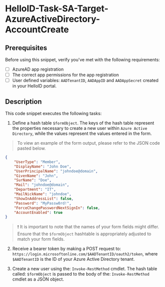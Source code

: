 
# HelloID-Task-SA-Target-AzureActiveDirectory-AccountCreate

## Prerequisites

Before using this snippet, verify you've met with the following requirements:

- [ ] AzureAD app registration
- [ ] The correct app permissions for the app registration
- [ ] User defined variables: `AADTenantID`, `AADAppID` and `AADAppSecret` created in your HelloID portal.

## Description

This code snippet executes the following tasks:

1. Define a hash table `$formObject`. The keys of the hash table represent the properties necessary to create a new user within `Azure Active Directory`, while the values represent the values entered in the form.

> To view an example of the form output, please refer to the JSON code pasted below.

```json
{
    "UserType": "Member",
    "DisplayName": "John Doe",
    "UserPrincipalName": "johndoe@domain",
    "GivenName": "John",
    "SurName": "Doe",
    "Mail": "johndoe@domain",
    "Department": "IT",
    "MailNickName": "johndoe",
    "ShowInAddressList": false,
    "Password": "MyPassw0rd!",
    "ForceChangePasswordNextSignIn": false,
    "AccountEnabled": true
}
```

> :exclamation: It is important to note that the names of your form fields might differ. Ensure that the `$formObject` hashtable is appropriately adjusted to match your form fields.

2. Receive a bearer token by making a POST request to: `https://login.microsoftonline.com/$AADTenantID/oauth2/token`, where `$AADTenantID` is the ID of your Azure Active Directory tenant.

3. Create a new user using the: `Invoke-RestMethod` cmdlet. The hash table called: `$formObject` is passed to the body of the: `Invoke-RestMethod` cmdlet as a JSON object.

